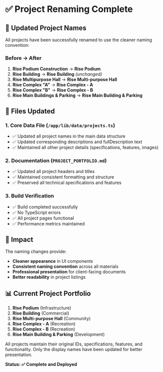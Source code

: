 # ✅ Project Renaming Complete

## 📝 Updated Project Names

All projects have been successfully renamed to use the cleaner naming convention:

### **Before → After**

1. **Rise Podium Construction** → **Rise Podium**
2. **Rise Building** → **Rise Building** _(unchanged)_
3. **Rise Multipurpose Hall** → **Rise Multi-purpose Hall**
4. **Rise Complex "A"** → **Rise Complex - A**
5. **Rise Complex "B"** → **Rise Complex - B**
6. **Rise Main Buildings & Parking** → **Rise Main Building & Parking**

## 📁 Files Updated

### **1. Core Data File** (`/app/lib/data/projects.ts`)

- ✅ Updated all project names in the main data structure
- ✅ Updated corresponding descriptions and fullDescription text
- ✅ Maintained all other project details (specifications, features, images)

### **2. Documentation** (`PROJECT_PORTFOLIO.md`)

- ✅ Updated all project headers and titles
- ✅ Maintained consistent formatting and structure
- ✅ Preserved all technical specifications and features

### **3. Build Verification**

- ✅ Build completed successfully
- ✅ No TypeScript errors
- ✅ All project pages functional
- ✅ Performance metrics maintained

## 🎯 Impact

The naming changes provide:

- **Cleaner appearance** in UI components
- **Consistent naming convention** across all materials
- **Professional presentation** for client-facing documents
- **Better readability** in project listings

## 📊 Current Project Portfolio

1. **Rise Podium** (Infrastructure)
2. **Rise Building** (Commercial)
3. **Rise Multi-purpose Hall** (Community)
4. **Rise Complex - A** (Recreation)
5. **Rise Complex - B** (Recreation)
6. **Rise Main Building & Parking** (Development)

All projects maintain their original IDs, specifications, features, and functionality. Only the display names have been updated for better presentation.

**Status: ✅ Complete and Deployed**
